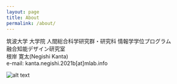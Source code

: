 ```yaml
---
layout: page
title: About
permalink: /about/
---
```


筑波大学 大学院 人間総合科学研究群・研究科 情報学学位プログラム  
融合知能デザイン研究室  
根岸 寛太(Negishi Kanta)  
e-mail: kanta.negishi.2021b[at]mlab.info  

![alt text](/public/img/IMG_4462.png)

